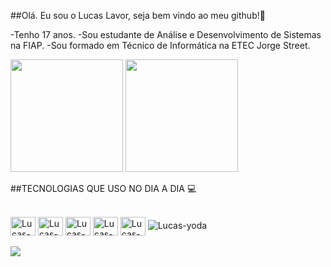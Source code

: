 ##Olá. Eu sou o Lucas Lavor, seja bem vindo ao meu github!👋

-Tenho 17 anos. 
-Sou estudante de Análise e Desenvolvimento de Sistemas na FIAP.
-Sou formado em Técnico de Informática na ETEC Jorge Street.

<div>
    <a href="https://github.com/lucaslvor22"></a>
    <img height="180em"
        src="https://github-readme-stats.vercel.app/api?username=lucaslavor22&show_icons=true&theme=dracula&include_all_commits=true&count_private=true" />
    <img height="180em"
        src="https://github-readme-stats.vercel.app/api/top-langs/?username=lucaslavor22&layout=compact&langs_count=168theme=dracula" />
    <br>
        
##TECNOLOGIAS QUE USO NO DIA A DIA 💻
 
</div>
<div style="display: inline_block"><br>
    <img align="center" alt="Lucas-HTML" height="30" width="40"
        src="https://cdn.jsdelivr.net/gh/devicons/devicon/icons/html5/html5-original.svg" />
    <img align="center" alt="Lucas-CSS" height="30" width="40"
        src="https://cdn.jsdelivr.net/gh/devicons/devicon/icons/css3/css3-original.svg" />
    <img align="center" alt="Lucas-JS" height="30" width="40"
        src="https://cdn.jsdelivr.net/gh/devicons/devicon/icons/javascript/javascript-original.svg" />
    <img align="center" alt="Lucas-PYTHON" height="30" width="40"
        src="https://cdn.jsdelivr.net/gh/devicons/devicon/icons/python/python-original.svg" />
    <img align="center" alt="Lucas-JAVA" height="30" width="40"
        src="https://cdn.jsdelivr.net/gh/devicons/devicon/icons/java/java-original.svg" />
    <img aling="right" alt="Lucas-yoda"
        src="https://cdn.discordapp.com/attachments/795358919417397249/8254305899581688872/h1.gif">
</div>

<div style="display: inline_block"><br>
    <a href="https://www.linkedin.com/in/lucas-de-lavor-andrade-49a757240/" target="_blank"><img src="https://img.shields.io/badge/LinkedIn-0077B5?style=for-the-badge&logo=linkedin&logoColor=white" target="_blank"></a>

</div>
